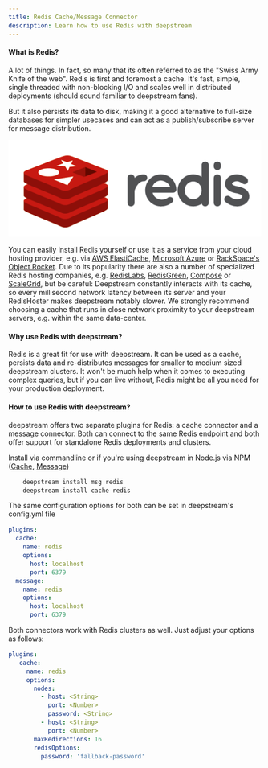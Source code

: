 ```yaml
---
title: Redis Cache/Message Connector
description: Learn how to use Redis with deepstream
---
```


#### What is Redis?
A lot of things. In fact, so many that its often referred to as the "Swiss Army Knife of the web". Redis is first and foremost a cache. It's fast, simple, single threaded with non-blocking I/O and scales well in distributed deployments (should sound familiar to deepstream fans).

But it also persists its data to disk, making it a good alternative to full-size databases for simpler usecases and can act as a publish/subscribe server for message distribution.

![Redis](redis.png)

You can easily install Redis yourself or use it as a service from your cloud hosting provider, e.g. via [AWS ElastiCache](https://aws.amazon.com/elasticache/), [Microsoft Azure](https://azure.microsoft.com/en-us/services/cache/) or [RackSpace's Object Rocket](http://objectrocket.com/). Due to its popularity there are also a number of specialized Redis hosting companies, e.g. [RedisLabs](https://redislabs.com/), [RedisGreen](http://www.redisgreen.net/), [Compose](https://www.compose.io/) or [ScaleGrid](https://scalegrid.io/), but be careful: Deepstream constantly interacts with its cache, so every millisecond network latency between its server and your RedisHoster makes deepstream notably slower. We strongly recommend choosing a cache that runs in close network proximity to your deepstream servers, e.g. within the same data-center.

#### Why use Redis with deepstream?
Redis is a great fit for use with deepstream. It can be used as a cache, persists data and re-distributes messages for smaller to medium sized deepstream clusters. It won't be much help when it comes to executing complex queries, but if you can live without, Redis might be all you need for your production deployment.

#### How to use Redis with deepstream?
deepstream offers two separate plugins for Redis: a cache connector and a message connector. Both can connect to the same Redis endpoint and both offer support for standalone Redis deployments and clusters.

Install via commandline or if you're using deepstream in Node.js via NPM ([Cache](https://www.npmjs.com/package/deepstream.io-cache-redis), [Message](https://www.npmjs.com/package/deepstream.io-msg-redis))

```bash
    deepstream install msg redis
    deepstream install cache redis
```

The same configuration options for both can be set in deepstream's config.yml file

```yaml
plugins:
  cache:
    name: redis
    options:
      host: localhost
      port: 6379
  message:
    name: redis
    options:
      host: localhost
      port: 6379
```


Both connectors work with Redis clusters as well. Just adjust your options as follows:

```yaml
plugins:
   cache:
     name: redis
     options:
       nodes:
         - host: <String>
           port: <Number>
           password: <String>
         - host: <String>
           port: <Number>
       maxRedirections: 16
       redisOptions:
         password: 'fallback-password'
```
